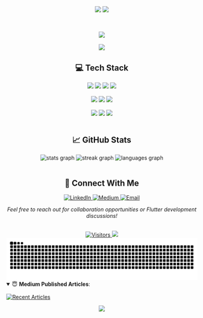 <div align="center"> 
    <img src="https://capsule-render.vercel.app/api?type=waving&height=100&width=200&color=timeGradient&section=header"/>
  
  
  <img src="https://github.com/m7mdmaken/m7mdmaken/blob/main/Animation2.gif?raw=true" >
  
  <p>
     <br/> <br/>
    <img src="https://capsule-render.vercel.app/api?type=venom&height=200&color=timeGradient&text=Software%20Engineer%20-nl-%20Flutter%20Developer&fontColor=black&fontSize=40&animation=twinkling&fontAlign=40,60&fontAlignY=35,60&stroke=ffffff"/>
  </p>

<img src="https://capsule-render.vercel.app/api?type=soft&height=150&text=Computer%20Engineer%20passionate%20about%20crafting%20elegant%20mobile%20experiences.%20Specialized%20in-nl-%20Flutter%20development%20with%20expertise%20in%20building%20scalable%20and%20performant%20applications.&fontSize=20&animation=scaleIn&color=timeGradient"/>

  <br/>
 <h2>💻 Tech Stack</h2>
  <div>
    <img src="https://img.shields.io/badge/Flutter-%2302569B.svg?&style=for-the-badge&logo=flutter&logoColor=white" height="40">
    <img src="https://img.shields.io/badge/Dart-%230175C2.svg?&style=for-the-badge&logo=dart&logoColor=white" height="40">
    <img src="https://img.shields.io/badge/GitHub-%23181717.svg?&style=for-the-badge&logo=github&logoColor=white" height="40">
    <img src="https://img.shields.io/badge/Firebase-%23FFCA28.svg?&style=for-the-badge&logo=firebase&logoColor=white" height="40">
  </div>
  
  <br/>

  <div>
    <img src="https://img.shields.io/badge/Postman-%23FF6C37.svg?&style=for-the-badge&logo=postman&logoColor=white" height="40">
    <img src="https://img.shields.io/badge/VS%20Code-%23007ACC.svg?&style=for-the-badge&logo=visualstudiocode&logoColor=white" height="40">
    <img src="https://img.shields.io/badge/Figma-%23F24E1E.svg?&style=for-the-badge&logo=figma&logoColor=white" height="40">
  </div>
  
  <br/>

  <div>
    <img src="https://img.shields.io/badge/Git-%23F05033.svg?&style=for-the-badge&logo=git&logoColor=white" height="40">
    <img src="https://img.shields.io/badge/Windows-%230078D6.svg?&style=for-the-badge&logo=windows&logoColor=white" height="40">
    <img src="https://img.shields.io/badge/C++-%2300599C.svg?&style=for-the-badge&logo=cplusplus&logoColor=white" height="40">
  </div>
  
  <br/>
  <h2>📈 GitHub Stats</h2>
  <div>
    <img src="https://github-readme-stats.vercel.app/api?username=m7mdmaken&show_icons=true&include_all_commits=true&count_private=true&theme=aura&hide_border=false" height="150" alt="stats graph"/>
    <img src="https://streak-stats.demolab.com?user=m7mdmaken&mode=daily&theme=aura&hide_border=false&border_radius=5" height="150" alt="streak graph"/>
    <img src="https://github-readme-stats.vercel.app/api/top-langs?username=m7mdmaken&layout=compact&card_width=320&langs_count=5&theme=aura&hide_border=false" height="150" alt="languages graph"/>
  </div>
  
  <br/>
    <h2>🤝 Connect With Me</h2>
  <div>
    <a href="https://www.linkedin.com/in/m7mdalmaken/" target="_blank">
      <img src="https://img.shields.io/badge/LinkedIn-0077B5?logo=linkedin&logoColor=white&style=for-the-badge" height="35" alt="LinkedIn"/>
    </a>
    <a href="https://medium.com/@m7mdmaken" target="_blank">
      <img src="https://img.shields.io/badge/Medium-12100E?logo=medium&logoColor=white&style=for-the-badge" height="35" alt="Medium"/>
    </a>
    <a href="mailto:m7mdmaken@gmail.com" target="_blank">
      <img src="https://img.shields.io/badge/Email-D14836?logo=gmail&logoColor=white&style=for-the-badge" height="35" alt="Email"/>
    </a>
  </div>
  
  <p><i>Feel free to reach out for collaboration opportunities or Flutter development discussions!</i></p>
  <br/>
 
<a href="#">
    <img src="https://img.shields.io/badge/Visitors--brightgreen?style=for-the-badge" height="30" alt="Visitors">
</a>
<img src="https://profile-counter.glitch.me/m7mdmaken/count.svg?"/>
  
  <br/>

  <picture>
    <source media="(prefers-color-scheme: dark)" srcset="https://raw.githubusercontent.com/m7mdmaken/m7mdmaken/output/github-contribution-grid-snake-dark.svg"/>
    <source media="(prefers-color-scheme: light)" srcset="https://raw.githubusercontent.com/m7mdmaken/m7mdmaken/output/github-contribution-grid-snake.svg"/>
    <img alt="github-snake" src="https://raw.githubusercontent.com/m7mdmaken/m7mdmaken/output/github-contribution-grid-snake.svg"/>
  </picture>
  
  <br/>

</div>
  <details open>
    <summary> 😇 <b>Medium Published Articles</b>: </summary>
    <br>
    <a href="https://github-read-medium.vercel.app/latest?username=m7mdmaken&limit=4&theme=nord" target="_blank">
      <img src="https://github-read-medium.vercel.app/latest?username=m7mdmaken&limit=4&theme=nord" alt="Recent Articles"/>
    </a>
  </details>


  </p>
  <div align="center"> 
    <img src="https://capsule-render.vercel.app/api?type=waving&height=100&width=200&color=timeGradient&section=footer&reversal=true"/>
